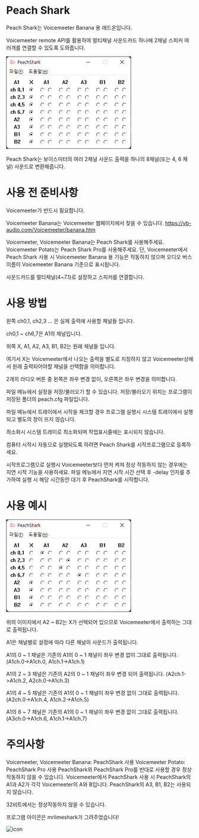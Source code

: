 # Peach Shark

Peach Shark는 Voicemeeter Banana 용 애드온입니다.

Voicemeeter remote API를 활용하여 멀티채널 사운드카드 하나에 2채널 스피커 여러개를 연결할 수 있도록 도와줍니다.

![image1](https://raw.githubusercontent.com/mingc39/PeachShark/main/image1.png)

Peach Shark는 보이스미터의 여러 2채널 사운드 출력을 하나의 8채널(또는 4, 6 채널) 사운드로 변환해줍니다.

# 사용 전 준비사항

Voicemeeter가 반드시 필요합니다.

Voicemeeter Banana는 Voicemeeter 웹페이지에서 찾을 수 있습니다.
https://vb-audio.com/Voicemeeter/banana.htm

Voicemeeter, Voicemeeter Banana는 Peach Shark를 사용해주세요.
Voicemeeter Potato는 Peach Shark Pro를 사용해주세요.
단, Voicemeeter에서 Peach Shark 사용 시 Voicemeeter Banana 용 기능은 작동하지 않으며 오디오 버스 이름이 Voicemeeter Banana 기준으로 표시됩니다.

사운드카드를 멀티채널(4~7.1)로 설정하고 스피커를 연결합니다.

# 사용 방법

왼쪽 ch0,1, ch2,3 ... 은 실제 출력에 사용할 채널들 입니다.

ch0,1 ~ ch6,7은 A1의 채널입니다.

위쪽 X, A1, A2, A3, B1, B2는 원래 채널들 입니다.

여기서 X는 Voicemeeter에서 나오는 출력을 별도로 지정하지 않고 Voicemeeter상에서 원래 출력되어야할 채널을 선택함을 의미합니다.

2개의 라디오 버튼 중 왼쪽은 좌우 변경 없이, 오른쪽은 좌우 변경을 의미합니다.

파일 메뉴에서 설정을 저장/불러오기 할 수 있습니다. 저장/불러오기 위치는 프로그램이 저장된 폴더의 peach.cfg 파일입니다.

파일 메뉴에서 트레이에서 시작을 체크할 경우 프로그램 실행시 시스템 트레이에서 실행되고 별도의 창이 뜨지 않습니다.

최소화시 시스템 트레이로 최소화되며 작업표시줄에는 표시되지 않습니다.

컴퓨터 시작시 자동으로 실행되도록 하려면 Peach Shark를 시작프로그램으로 등록하세요.

시작프로그램으로 실행시 Voicemeeter보다 먼저 켜져 정상 작동하지 않는 경우에는 지연 시작 기능을 사용하세요.
파일 메뉴에서 지연 시작 시간 선택 후 -delay 인자를 추가하여 실행 시 해당 시간동안 대기 후 PeachShark를 시작합니다.

# 사용 예시

![image2](https://raw.githubusercontent.com/mingc39/PeachShark/main/image2.png)

위의 이미지에서 A2 ~ B2는 X가 선택되어 있으므로 Voicemeeter에서 출력하는 그대로 출력됩니다.

A1은 채널별로 설정에 따라 다른 채널의 사운드가 출력됩니다.

A1의 0 ~ 1 채널은 기존의 A1의 0 ~ 1 채널이 좌우 변경 없이 그대로 출력됩니다. (A1ch.0->A1ch.0, A1ch.1->A1ch.1)

A1의 2 ~ 3 채널은 기존의 A2의 0 ~ 1 채널이 좌우 변경 되어 출력됩니다. (A2ch.1->A1ch.2, A2ch.0->A1ch.3)

A1의 4 ~ 5 채널은 기존의 A1의 0 ~ 1 채널이 좌우 변경 없이 그대로 출력됩니다. (A2ch.0->A1ch.4, A1ch.2->A1ch.5)

A1의 6 ~ 7 채널은 기존의 A1의 0 ~ 1 채널이 좌우 변경 없이 그대로 출력됩니다. (A3ch.0->A1ch.6, A1ch.1->A1ch.7)

# 주의사항

Voicemeeter, Voicemeeter Banana: PeachShark 사용
Voicemeeter Potato: PeachShark Pro 사용
PeachShark와 PeachShark Pro를 반대로 사용할 경우 정상작동하지 않을 수 있습니다.
Voicemeeter에서 PeachShark 사용 시 PeachShark의 A1과 A2가 각각 Voicemeeter의 A와 B입니다. PeachShark의 A3, B1, B2는 사용되지 않습니다.

32비트에서는 정상작동하지 않을 수 있습니다.

프로그램 아이콘은 mrlimeshark가 그려주었습니다!

![icon](https://raw.githubusercontent.com/mingc39/PeachShark/main/VoiceMeeterAddon/image.ico)
